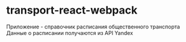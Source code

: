 # transport-react-webpack

Приложение - справочник расписания общественного транспорта
Данные о расписании получаются из API Yandex 